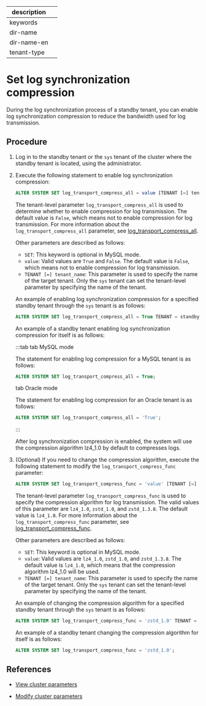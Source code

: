 |description||
|---|---|
|keywords||
|dir-name||
|dir-name-en||
|tenant-type||

# Set log synchronization compression

During the log synchronization process of a standby tenant, you can enable log synchronization compression to reduce the bandwidth used for log transmission.

## Procedure

1. Log in to the standby tenant or the `sys` tenant of the cluster where the standby tenant is located, using the administrator.

2. Execute the following statement to enable log synchronization compression:

   ```sql
   ALTER SYSTEM SET log_transport_compress_all = value [TENANT [=] tenant_name];
   ```

   The tenant-level parameter `log_transport_compress_all` is used to determine whether to enable compression for log transmission. The default value is `False`, which means not to enable compression for log transmission. For more information about the `log_transport_compress_all` parameter, see [log_transport_compress_all](../../../../700.reference/800.configuration-items-and-system-variables/100.system-configuration-items/400.tenant-level-configuration-items/5800.log_transport_compress_all.md).

   Other parameters are described as follows:

   * `SET`: This keyword is optional in MySQL mode.
   * `value`: Valid values are `True` and `False`. The default value is `False`, which means not to enable compression for log transmission.
   * `TENANT [=] tenant_name`: This parameter is used to specify the name of the target tenant. Only the `sys` tenant can set the tenant-level parameter by specifying the name of the tenant.

   An example of enabling log synchronization compression for a specified standby tenant through the `sys` tenant is as follows:

   ```sql
   ALTER SYSTEM SET log_transport_compress_all = True TENANT = standby_tenant;
   ```

   An example of a standby tenant enabling log synchronization compression for itself is as follows:

   :::tab
   tab MySQL mode

   The statement for enabling log compression for a MySQL tenant is as follows:

   ```sql
   ALTER SYSTEM SET log_transport_compress_all = True;
   ```

   tab Oracle mode

   The statement for enabling log compression for an Oracle tenant is as follows:

   ```sql
   ALTER SYSTEM SET log_transport_compress_all = 'True';
   ```

   :::

   After log synchronization compression is enabled, the system will use the compression algorithm lz4_1.0 by default to compresses logs.

3. (Optional) If you need to change the compression algorithm, execute the following statement to modify the `log_transport_compress_func` parameter:

   ```sql
   ALTER SYSTEM SET log_transport_compress_func = 'value' [TENANT [=] tenant_name];
   ```

   The tenant-level parameter `log_transport_compress_func` is used to specify the compression algorithm for log transmission. The valid values of this parameter are `lz4_1.0`, `zstd_1.0`, and `zstd_1.3.8`. The default value is `lz4_1.0`. For more information about the `log_transport_compress_func` parameter, see [log_transport_compress_func](../../../../700.reference/800.configuration-items-and-system-variables/100.system-configuration-items/400.tenant-level-configuration-items/5900.log_transport_compress_func.md).

   Other parameters are described as follows:

   * `SET`: This keyword is optional in MySQL mode.
   * `value`: Valid values are `lz4_1.0`, `zstd_1.0`, and `zstd_1.3.8`. The default value is `lz4_1.0`, which means that the compression algorithm lz4_1.0 will be used.
   * `TENANT [=] tenant_name`: This parameter is used to specify the name of the target tenant. Only the `sys` tenant can set the tenant-level parameter by specifying the name of the tenant.

   An example of changing the compression algorithm for a specified standby tenant through the `sys` tenant is as follows:

   ```sql
   ALTER SYSTEM SET log_transport_compress_func = 'zstd_1.0' TENANT = standby_tenant;
   ```

   An example of a standby tenant changing the compression algorithm for itself is as follows:

   ```sql
   ALTER SYSTEM SET log_transport_compress_func = 'zstd_1.0';
   ```

## References

* [View cluster parameters](../../../100.cluster-management/300.common-cluster-operations/1200.view-cluster-parameters.md)

* [Modify cluster parameters](../../../100.cluster-management/300.common-cluster-operations/1300.modify-cluster-parameters.md)
